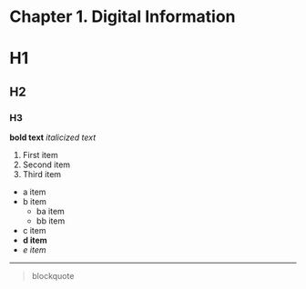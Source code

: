# Chapter 1. Digital Information

# H1

## H2

### H3

**bold text**
_italicized text_

1. First item
2. Second item
3. Third item

- a item
- b item
  - ba item
  - bb item
- c item
- **d item**
- _e item_

---

> blockquote
